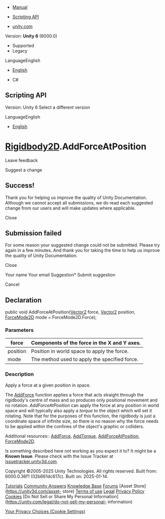 [ ]()

  * [Manual](../Manual/index.html)
  * [Scripting API](../ScriptReference/index.html)

  * [unity.com](https://unity.com/)

Version: **Unity 6** (6000.0)

  * Supported
  * Legacy

LanguageEnglish

  * [English]()

  * C#

[ ](https://docs.unity3d.com)

## Scripting API

Version: Unity 6 Select a different version

LanguageEnglish

  * [English]()

#  [Rigidbody2D](Rigidbody2D.html).AddForceAtPosition

Leave feedback

Suggest a change

## Success!

Thank you for helping us improve the quality of Unity Documentation. Although
we cannot accept all submissions, we do read each suggested change from our
users and will make updates where applicable.

Close

## Submission failed

For some reason your suggested change could not be submitted. Please <a>try
again</a> in a few minutes. And thank you for taking the time to help us
improve the quality of Unity Documentation.

Close

Your name Your email Suggestion* Submit suggestion

Cancel

[ ]()

## Declaration

public void AddForceAtPosition([Vector2](Vector2.html) force,
[Vector2](Vector2.html) position, [ForceMode2D](ForceMode2D.html) mode =
ForceMode2D.Force);

### Parameters

force | Components of the force in the X and Y axes.  
---|---  
position | Position in world space to apply the force.  
mode | The method used to apply the specified force.  
  
### Description

Apply a force at a given position in space.

The [AddForce](Rigidbody2D.AddForce.html) function applies a force that acts
straight through the rigidbody's centre of mass and so produces only
positional movement and no rotation. _AddForceAtPosition_ can apply the force
at any position in world space and will typically also apply a _torque_ to the
object which will set it rotating. Note that for the purposes of this
function, the rigidbody is just a coordinate space of infinite size, so there
is no reason why the force needs to be applied within the confines of the
object's graphic or colliders.  
  
Additional resources:: [AddForce](Rigidbody2D.AddForce.html),
[AddTorque](Rigidbody2D.AddTorque.html),
[AddForceAtPosition](Rigidbody2D.AddForceAtPosition.html),
[ForceMode2D](ForceMode2D.html).

Is something described here not working as you expect it to? It might be a
**Known Issue**. Please check with the Issue Tracker at
[issuetracker.unity3d.com](https://issuetracker.unity3d.com).

Copyright ©2005-2025 Unity Technologies. All rights reserved. Built from:
6000.0.36f1 (02b661dc617c). Built on: 2025-01-14.

[Tutorials](https://unity3d.com/learn) [Community
Answers](https://answers.unity3d.com) [Knowledge
Base](https://support.unity3d.com/hc/en-us)
[Forums](https://forum.unity3d.com) [Asset Store](https://unity3d.com/asset-
store) [Terms of use](https://docs.unity3d.com/Manual/TermsOfUse.html)
[Legal](https://unity.com/legal) [Privacy
Policy](https://unity.com/legal/privacy-policy)
[Cookies](https://unity.com/legal/cookie-policy) [Do Not Sell or Share My
Personal Information](https://unity.com/legal/do-not-sell-my-personal-
information)

[Your Privacy Choices (Cookie Settings)](javascript:void\(0\);)

